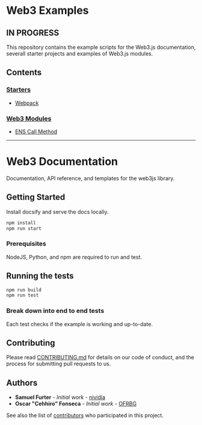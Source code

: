 # Web3 Examples

## IN PROGRESS

This repository contains the example scripts for the Web3.js documentation,
severall starter projects and examples of Web3.js modules.

## Contents

### [Starters](starters)

- [Webpack](starters/webpack)


### [Web3 Modules](modules)

- [ENS Call Method](modules/ens-call)

---

# Web3 Documentation

Documentation, API reference, and templates for the web3js library.

## Getting Started

Install docsify and serve the docs locally.

```bash
npm install
npm run start
```

### Prerequisites

NodeJS, Python, and npm are required to run and test.

## Running the tests

```bash
npm run build
npm run test
```

### Break down into end to end tests

Each test checks if the example is working and up-to-date.

## Contributing

Please read [CONTRIBUTING.md](https://gist.github.com/PurpleBooth/b24679402957c63ec426) for details on our code of conduct, and the process for submitting pull requests to us.

## Authors

* **Samuel Furter** - *Initial work* - [nividia](https://github.com/nividia)
* **Oscar "Cehhiro" Fonseca** - *Initial work* - [OFRBG](https://github.com/OFRBG)

See also the list of [contributors](https://github.com/ethereum/web3-examples/contributors) who participated in this project.
